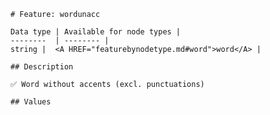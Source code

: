 <pre><code># Feature: wordunacc

Data type | Available for node types |
--------  | -------- |
string |  &lt;A HREF="featurebynodetype.md#word"&gt;word&lt;/A&gt; |

## Description

✅ Word without accents (excl. punctuations)

## Values
</code></pre>
